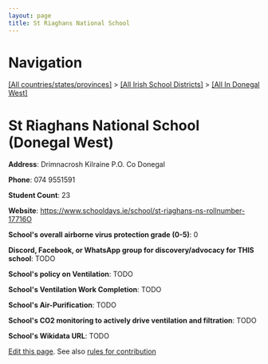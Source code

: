 ```yaml
---
layout: page
title: St Riaghans National School
---
```

# Navigation

[[All countries/states/provinces]](../../..) > [[All Irish School Districts]](../..) > [[All In Donegal West]](..)

# St Riaghans National School (Donegal West)

**Address**: Drimnacrosh Kilraine P.O. Co Donegal

**Phone**: 074 9551591

**Student Count**: 23

**Website**: <https://www.schooldays.ie/school/st-riaghans-ns-rollnumber-17716O>

**School's overall airborne virus protection grade (0-5)**: 0

**Discord, Facebook, or WhatsApp group for discovery/advocacy for THIS school**: TODO

**School's policy on Ventilation**: TODO

**School's Ventilation Work Completion**: TODO

**School's Air-Purification**: TODO

**School's CO2 monitoring to actively drive ventilation and filtration**: TODO

**School's Wikidata URL**: TODO


[Edit this page](https://github.com/ventilate-schools/Ireland/edit/main/./Donegal_West/St_Riaghans_National_School.md). See also [rules for contribution](../../../contribution-rules/)